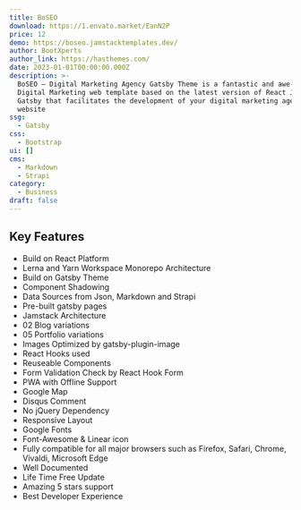 ```yaml
---
title: BoSEO
download: https://1.envato.market/EanN2P
price: 12
demo: https://boseo.jamstacktemplates.dev/
author: BootXperts
author_link: https://hasthemes.com/
date: 2023-01-01T00:00:00.000Z
description: >-
  BoSEO – Digital Marketing Agency Gatsby Theme is a fantastic and awe-inspiring
  Digital Marketing web template based on the latest version of React JS and
  Gatsby that facilitates the development of your digital marketing agency
  website
ssg:
  - Gatsby
css:
  - Bootstrap
ui: []
cms:
  - Markdown
  - Strapi
category:
  - Business
draft: false
---
```

## Key Features

- Build on React Platform
- Lerna and Yarn Workspace Monorepo Architecture
- Build on Gatsby Theme
- Component Shadowing
- Data Sources from Json, Markdown and Strapi
- Pre-built gatsby pages
- Jamstack Architecture
- 02 Blog variations
- 05 Portfolio variations
- Images Optimized by gatsby-plugin-image
- React Hooks used
- Reuseable Components
- Form Validation Check by React Hook Form
- PWA with Offline Support
- Google Map
- Disqus Comment
- No jQuery Dependency
- Responsive Layout
- Google Fonts
- Font-Awesome & Linear icon
- Fully compatible for all major browsers such as Firefox, Safari, Chrome, Vivaldi, Microsoft Edge
- Well Documented
- Life Time Free Update
- Amazing 5 stars support
- Best Developer Experience
